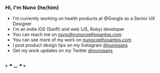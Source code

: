 ### Hi, I'm Nuno (he/him)

- I'm currently working on health products at @Google as a Senior UX Designer
- I'm an indie iOS (Swift) and web (JS, Ruby) developer
- You can reach me on [nuno@nunocoelhosantos.com](mailto:nuno@nunocoelhosantos.com)
- You can see more of my work on [nunocoelhosantos.com](http://nunocoelhosantos.com)
- I post product design tips on my Instagram [@nunosans](http://instagram.com/nunosans)
- Get my work updates on my Twitter [@nunosans](http://twitter.com/nunosans)

### ｡ ◕ ‿ ◕ ｡
